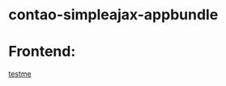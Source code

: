 # contao-simpleajax-appbundle


# Frontend:

<a href="#" class="test_link">testme</a>
<script>




(function($){
	$(document).ready(function(){

		$.ajaxSetup({cache:false});

		$(".test_link").click(function(e){
			e.preventDefault();
			
			$.ajax({
				type: "POST",
				dataType: "json",
				url: "ajax_tags",
				success: function(ret){
					console.log("Success! " + ret);
				},
				error: function(request, status, error){
					console.log(error);
				},
			});			
			return false;
		});


	});
})(jQuery);


</script>
